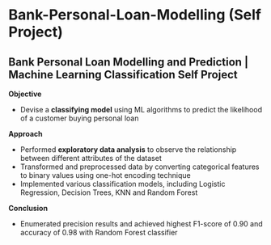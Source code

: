 # Bank-Personal-Loan-Modelling (Self Project)

## Bank Personal Loan Modelling and Prediction | Machine Learning Classification Self Project	 

**Objective**
- Devise a **classifying model** using ML algorithms to predict the likelihood of a customer buying personal loan <br/>

**Approach**
- Performed **exploratory data analysis** to observe the relationship between different attributes of the dataset <br/>
- Transformed and preprocessed data by converting categorical features to binary values using one-hot encoding technique <br/>
- Implemented various classification models, including Logistic Regression, Decision Trees, KNN and Random Forest <br/>

**Conclusion** 
- Enumerated precision results and achieved highest F1-score of 0.90 and accuracy of 0.98 with Random Forest classifier <br/>
